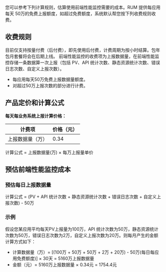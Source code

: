 您可以参考下列计算规则，估算使用前端性能监控需要的成本。RUM 提供每应用每天 50万的免费上报额度，如超过免费额度，系统默认帮您按下列收费规则收费。

## 收费规则
目前仅支持按量付费（后付费），即先使用后付费，计费周期为按小时结算。包年包月套餐将会在后期上线。
前端性能监控的收费项为上报数据量，在前端性能监控存储一条数据算一次上报（包括 PV、API 统计次数、静态资源统计次数、错误日志次数、自定义上报次数）。
- 每应用每天50万免费上报数据量额度。
- 对超过50万上报次数的部分进行计费。


## 产品定价和计算公式
**每天每业务系统上报计算价格：**

| 计费项 | 价格（元） |
|---------|---------|
|上报数据量（万）|0.34|


计算公式 = 上报数据量(万) × 每万上报量单价


## 预估前端性能监控成本
### 预估每日上报数据量
计算公式 = (PV + API 统计次数 + 静态资源统计次数 + 错误日志次数 + 自定义上报次数) - 50万

### 示例
假设您某应用平均每天PV上报量为100万，API 统计次数为50万，静态资源统计次数为50万，错误日志次数为2万，自定义上报次数为20万。则每月产生的金额计算方式如下：
- 计算数据量（万）= [(100万 + 50万 + 50万 + 2万 + 20万) - 50万(每日每应用免费额度)] × 30天 = 5160万上报数据量
- 金额（元）= 5160万上报数据量 × 0.34元 = 1754.4元
